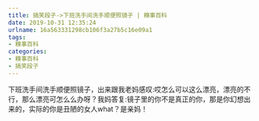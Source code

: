 ```yaml
---
title: 搞笑段子->下班洗手间洗手顺便照镜子 | 糗事百科
date: 2019-10-31 12:35:24
urlname: 16a563331298cb106f3a27b5c16e09a1
tags: 
- 糗事百科
categories:
- 糗事百科
- 搞笑段子
---
```

下班洗手间洗手顺便照镜子，出来跟我老妈感叹:哎怎么可以这么漂亮，漂亮的不行，那么漂亮可怎么么办呀？我妈答复:镜子里的你不是真正的你，那是你幻想出来的，实际的你是丑陋的女人what？是亲妈！


